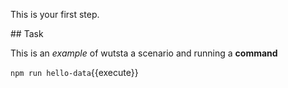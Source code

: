 This is your first step.

## Task

This is an _example_ of wutsta a scenario and running a **command**

`npm run hello-data`{{execute}}
